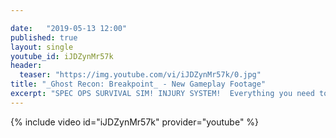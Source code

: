 ```yaml
---

date:   "2019-05-13 12:00"
published: true
layout: single
youtube_id: iJDZynMr57k
header:
  teaser: "https://img.youtube.com/vi/iJDZynMr57k/0.jpg"
title: "_Ghost Recon: Breakpoint_ - New Gameplay Footage" 
excerpt: "SPEC OPS SURVIVAL SIM! INJURY SYSTEM!  Everything you need to know about Ghost Recon Breakpoint!  Sponsored by Ubisoft."
---
```


{% include video id="iJDZynMr57k" provider="youtube" %}
